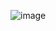 ![image](https://github.com/nitin16503/Terraform/assets/115355852/c914ff9d-ae42-40f6-a868-8442bf081c12)
